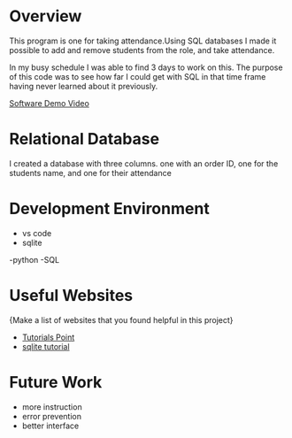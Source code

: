 # Overview

This program is one for taking attendance.Using SQL databases I made it possible to add and remove students from the role, and take attendance.

In my busy schedule I was able to find 3 days to work on this. The purpose of this code was to see how far I could get with SQL in that time frame having never learned about it previously.

[Software Demo Video](https://youtu.be/CQCjjW1GoJE)

# Relational Database

I created a database with three columns. one with an order ID, one for the students name, and one for their attendance

# Development Environment

- vs code
- sqlite

-python
-SQL

# Useful Websites

{Make a list of websites that you found helpful in this project}
* [Tutorials Point](https://www.tutorialspoint.com/sqlite/sqlite_python.htm)
* [sqlite tutorial](www.sqlitetutorial.net)

# Future Work

* more instruction
* error prevention
* better interface